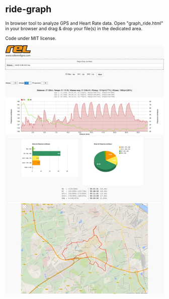 # ride-graph
In browser tool to analyze GPS and Heart Rate data. Open "graph_ride.html" in your browser and drag & drop your file(s) in the dedicated area.

Code under MIT license.

![alt tag](https://raw.githubusercontent.com/devpack/ride-graph/master/pics/screenshot1.jpg)
![alt tag](https://raw.githubusercontent.com/devpack/ride-graph/master/pics/screenshot2.jpg)
![alt tag](https://raw.githubusercontent.com/devpack/ride-graph/master/pics/screenshot3.jpg)


